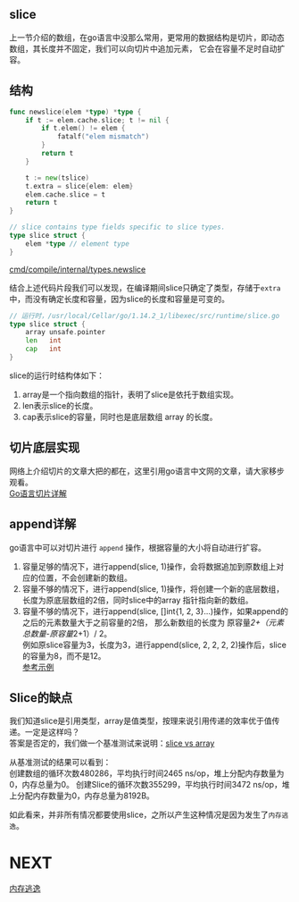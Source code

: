 ## slice
上一节介绍的数组，在go语言中没那么常用，更常用的数据结构是切片，即动态数组，其长度并不固定，我们可以向切片中追加元素，
它会在容量不足时自动扩容。


## 结构

```go
func newslice(elem *type) *type {
	if t := elem.cache.slice; t != nil {
		if t.elem() != elem {
			fatalf("elem mismatch")
		}
		return t
	}

	t := new(tslice)
	t.extra = slice{elem: elem}
	elem.cache.slice = t
	return t
}
```

```go
// slice contains type fields specific to slice types.
type slice struct {
	elem *type // element type
}
```
[cmd/compile/internal/types.newslice](https://draveness.me/golang/tree/cmd/compile/internal/types.newslice)

结合上述代码片段我们可以发现，在编译期间slice只确定了类型，存储于`extra`中，而没有确定长度和容量，因为slice的长度和容量是可变的。

```go
// 运行时，/usr/local/Cellar/go/1.14.2_1/libexec/src/runtime/slice.go
type slice struct {
	array unsafe.pointer
	len   int
	cap   int
}
```
slice的运行时结构体如下：  
1. array是一个指向数组的指针，表明了slice是依托于数组实现。
2. len表示slice的长度。
3. cap表示slice的容量，同时也是底层数组 array 的长度。

## 切片底层实现
网络上介绍切片的文章大把的都在，这里引用go语言中文网的文章，请大家移步观看。  
[Go语言切片详解](https://studygolang.com/articles/28914)

## append详解
go语言中可以对切片进行 `append` 操作，根据容量的大小将自动进行扩容。

1. 容量足够的情况下，进行append(slice, 1)操作，会将数据追加到原数组上对应的位置，不会创建新的数组。
2. 容量不够的情况下，进行append(slice, 1)操作，将创建一个新的底层数组，长度为原底层数组的2倍，同时slice中的array
指针指向新的数组。
3. 容量不够的情况下，进行append(slice, []int{1, 2, 3}...)操作，如果append的之后的元素数量大于之前容量的2倍，
那么新数组的长度为 原容量*2+（元素总数量-原容量*2+1）/ 2。  
例如原slice容量为3，长度为3，进行append(slice, 2, 2, 2, 2)操作后，slice的容量为8，而不是12。  
[参考示例](../../code/03/slice/append.go)

## Slice的缺点
我们知道slice是引用类型，array是值类型，按理来说引用传递的效率优于值传递。一定是这样吗？  
答案是否定的，我们做一个基准测试来说明：[slice vs array](../../code/03/sliceVsArray/compare_test.go)

从基准测试的结果可以看到：  
创建数组的循环次数480286，平均执行时间2465 ns/op，堆上分配内存数量为0，内存总量为0。
创建Slice的循环次数355299，平均执行时间3472 ns/op，堆上分配内存数量为0，内存总量为8192B。

如此看来，并非所有情况都要使用slice，之所以产生这种情况是因为发生了`内存逃逸`。

# NEXT
[内存逃逸](../c_内存逃逸)